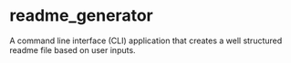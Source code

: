 # readme_generator
A command line interface (CLI) application that creates a well structured readme file based on user inputs. 
